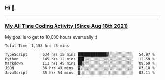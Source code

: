 ### Hi 🙂

---

### <a href="https://wakatime.com/@Eroxl">My All Time Coding Activity (Since Aug 18th 2021)</a>
My goal is to get to 10,000 hours eventually :)
<!--START_SECTION:waka-->

```txt
Total Time: 1,153 hrs 43 mins

TypeScript       634 hrs 15 mins █████████████▓░░░░░░░░░░░   54.97 %
Python           145 hrs 12 mins ███░░░░░░░░░░░░░░░░░░░░░░   12.59 %
Markdown         111 hrs 45 mins ██▒░░░░░░░░░░░░░░░░░░░░░░   09.69 %
JSON             36 hrs 43 mins  ▓░░░░░░░░░░░░░░░░░░░░░░░░   03.18 %
JavaScript       35 hrs 54 mins  ▓░░░░░░░░░░░░░░░░░░░░░░░░   03.11 %
```

<!--END_SECTION:waka-->
